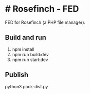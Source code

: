 # # Rosefinch - FED
FED for Rosefinch (a PHP file manager).

## Build and run
1. npm install
2. npm run build:dev
3. npm run start:dev

## Publish
python3 pack-dist.py
